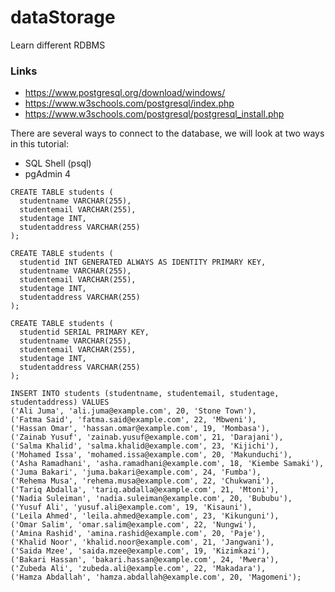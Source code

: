 # dataStorage
Learn  different RDBMS 

### Links
- https://www.postgresql.org/download/windows/
- https://www.w3schools.com/postgresql/index.php
- https://www.w3schools.com/postgresql/postgresql_install.php

There are several ways to connect to the database, we will look at two ways in this tutorial:
  - SQL Shell (psql)
  - pgAdmin 4

```
CREATE TABLE students (
  studentname VARCHAR(255),
  studentemail VARCHAR(255),
  studentage INT,
  studentaddress VARCHAR(255)
);

CREATE TABLE students (
  studentid INT GENERATED ALWAYS AS IDENTITY PRIMARY KEY,
  studentname VARCHAR(255),
  studentemail VARCHAR(255),
  studentage INT,
  studentaddress VARCHAR(255)
);

CREATE TABLE students (
  studentid SERIAL PRIMARY KEY,
  studentname VARCHAR(255),
  studentemail VARCHAR(255),
  studentage INT,
  studentaddress VARCHAR(255)
);

```

```
INSERT INTO students (studentname, studentemail, studentage, studentaddress) VALUES
('Ali Juma', 'ali.juma@example.com', 20, 'Stone Town'),
('Fatma Said', 'fatma.said@example.com', 22, 'Mbweni'),
('Hassan Omar', 'hassan.omar@example.com', 19, 'Mombasa'),
('Zainab Yusuf', 'zainab.yusuf@example.com', 21, 'Darajani'),
('Salma Khalid', 'salma.khalid@example.com', 23, 'Kijichi'),
('Mohamed Issa', 'mohamed.issa@example.com', 20, 'Makunduchi'),
('Asha Ramadhani', 'asha.ramadhani@example.com', 18, 'Kiembe Samaki'),
('Juma Bakari', 'juma.bakari@example.com', 24, 'Fumba'),
('Rehema Musa', 'rehema.musa@example.com', 22, 'Chukwani'),
('Tariq Abdalla', 'tariq.abdalla@example.com', 21, 'Mtoni'),
('Nadia Suleiman', 'nadia.suleiman@example.com', 20, 'Bububu'),
('Yusuf Ali', 'yusuf.ali@example.com', 19, 'Kisauni'),
('Leila Ahmed', 'leila.ahmed@example.com', 23, 'Kikunguni'),
('Omar Salim', 'omar.salim@example.com', 22, 'Nungwi'),
('Amina Rashid', 'amina.rashid@example.com', 20, 'Paje'),
('Khalid Noor', 'khalid.noor@example.com', 21, 'Jangwani'),
('Saida Mzee', 'saida.mzee@example.com', 19, 'Kizimkazi'),
('Bakari Hassan', 'bakari.hassan@example.com', 24, 'Mwera'),
('Zubeda Ali', 'zubeda.ali@example.com', 22, 'Makadara'),
('Hamza Abdallah', 'hamza.abdallah@example.com', 20, 'Magomeni');
```
